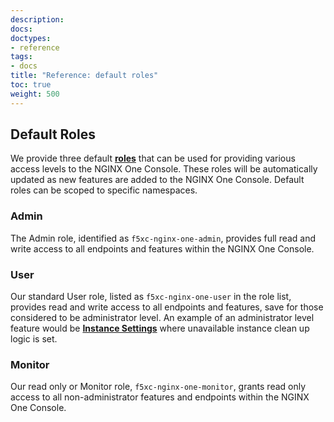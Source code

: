 ```yaml
---
description: 
docs:
doctypes:
- reference
tags:
- docs
title: "Reference: default roles"
toc: true
weight: 500
---
```


## Default Roles

We provide three default **[roles](https://docs.cloud.f5.com/docs-v2/administration/how-tos/user-mgmt/roles)** that can be used for providing various access levels to the NGINX One Console. These roles will be automatically updated as new features are added to the NGINX One Console. Default roles can be scoped to specific namespaces.

### Admin

The Admin role, identified as <code>f5xc-nginx-one-admin</code>, provides full read and write access to all endpoints and features within the NGINX One Console.

### User

Our standard User role, listed as <code>f5xc-nginx-one-user</code> in the role list, provides read and write access to all endpoints and features, save for those considered to be administrator level. An example of an administrator level feature would be **[Instance Settings](https://docs.nginx.com/nginx-one/how-to/nginx-configs/clean-up-unavailable-instances/)** where unavailable instance clean up logic is set.

### Monitor

Our read only or Monitor role, <code>f5xc-nginx-one-monitor</code>, grants read only access to all non-administrator features and endpoints within the NGINX One Console.

